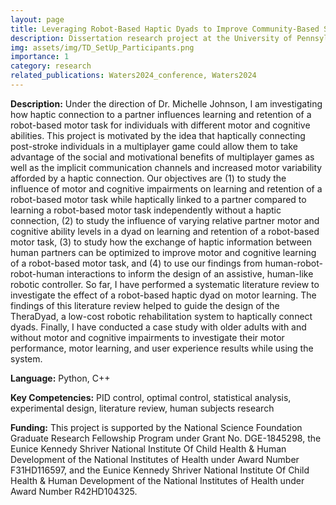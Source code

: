 ```yaml
---
layout: page
title: Leveraging Robot-Based Haptic Dyads to Improve Community-Based Stroke Rehabilitation
description: Dissertation research project at the University of Pennsylvania
img: assets/img/TD_SetUp_Participants.png
importance: 1
category: research
related_publications: Waters2024_conference, Waters2024
---
```


**Description:** Under the direction of Dr. Michelle Johnson, I am investigating how haptic connection to a partner influences learning and retention of a robot-based motor task for individuals with different motor and cognitive abilities. This project is motivated by the idea that haptically connecting post-stroke individuals in a multiplayer game could allow them to take advantage of the social and motivational benefits of multiplayer games as well as the implicit communication channels and increased motor variability afforded by a haptic connection. Our objectives are (1) to study the influence of motor and cognitive impairments on learning and retention of a robot-based motor task while haptically linked to a partner compared to learning a robot-based motor task independently without a haptic connection, (2) to study the influence of varying relative partner motor and cognitive ability levels in a dyad on learning and retention of a robot-based motor task, (3) to study how the exchange of haptic information between human partners can be optimized to improve motor and cognitive learning of a robot-based motor task, and (4) to use our findings from human-robot-robot-human interactions to inform the design of an assistive, human-like robotic controller. So far, I have performed a systematic literature review to investigate the effect of a robot-based haptic dyad on motor learning. The findings of this literature review helped to guide the design of the TheraDyad, a low-cost robotic rehabilitation system to haptically connect dyads. Finally, I have conducted a case study with older adults with and without motor and cognitive impairments to investigate their motor performance, motor learning, and user experience results while using the system.

**Language:** Python, C++

**Key Competencies:** PID control, optimal control, statistical analysis, experimental design, literature review, human subjects research

**Funding:** This project is supported by the National Science Foundation Graduate Research Fellowship Program under Grant No. DGE-1845298, the Eunice Kennedy Shriver National Institute Of Child Health & Human Development of the National Institutes of Health under Award Number F31HD116597, and the Eunice Kennedy Shriver National Institute Of Child Health & Human Development of the National Institutes of Health under Award Number R42HD104325.